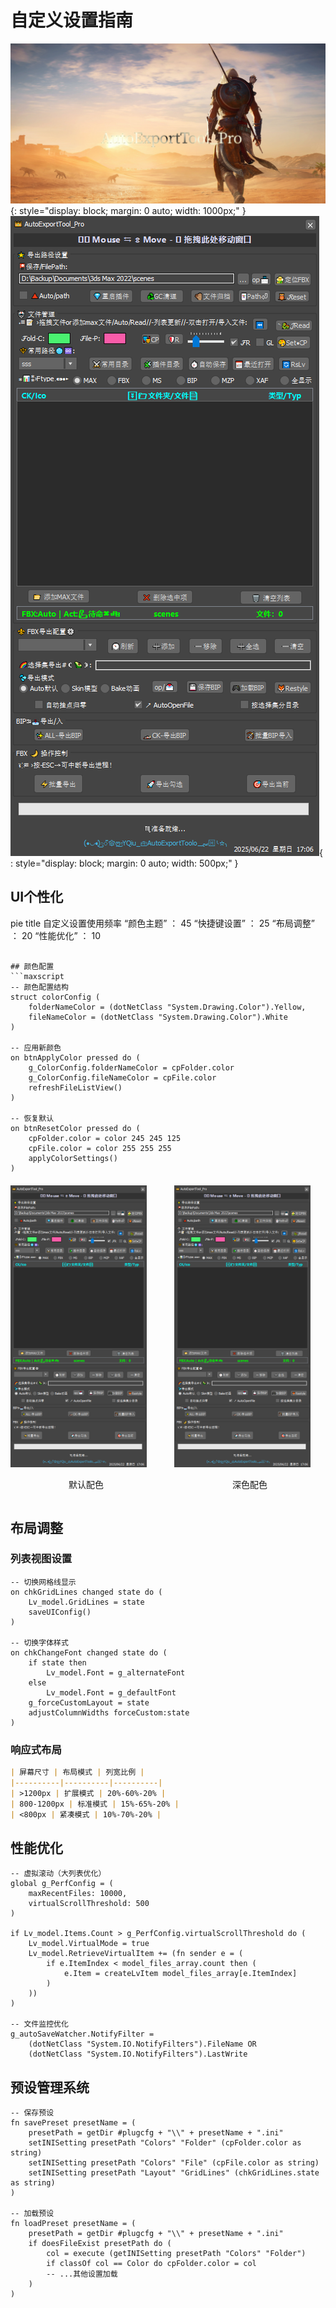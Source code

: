 # 自定义设置指南
![自定义標題插图](../images/customization_ct01.png){: style="display: block; margin: 0 auto; width: 1000px;" }
![自定义插件界面](../images/customization.png){ : style="display: block; margin: 0 auto; width: 500px;" }
## UI个性化

pie
    title 自定义设置使用频率
    “颜色主题” ： 45
    “快捷键设置” ： 25
    “布局调整” ： 20
    “性能优化” ： 10
```

## 颜色配置
```maxscript
-- 颜色配置结构
struct colorConfig (
    folderNameColor = (dotNetClass "System.Drawing.Color").Yellow,
    fileNameColor = (dotNetClass "System.Drawing.Color").White
)

-- 应用新颜色
on btnApplyColor pressed do (
    g_ColorConfig.folderNameColor = cpFolder.color
    g_ColorConfig.fileNameColor = cpFile.color
    refreshFileListView()
)

-- 恢复默认
on btnResetColor pressed do (
    cpFolder.color = color 245 245 125
    cpFile.color = color 255 255 255
    applyColorSettings()
)
```

<div style="display:flex; gap:20px; margin:20px 0;">
  <div>
    <img src="../images/color_scheme1.png" width="90%" alt="默认配色方案">
    <p align="center">默认配色</p>
  </div>
  <div>
    <img src="../images/color_scheme2.png" width="90%" alt="深色配色方案">
    <p align="center">深色配色</p>
  </div>
</div>

## 布局调整

### 列表视图设置
```maxscript
-- 切换网格线显示
on chkGridLines changed state do (
    Lv_model.GridLines = state
    saveUIConfig()
)

-- 切换字体样式
on chkChangeFont changed state do (
    if state then
        Lv_model.Font = g_alternateFont
    else
        Lv_model.Font = g_defaultFont
    g_forceCustomLayout = state
    adjustColumnWidths forceCustom:state
)
```

### 响应式布局
```markdown
| 屏幕尺寸 | 布局模式 | 列宽比例 |
|----------|----------|----------|
| >1200px | 扩展模式 | 20%-60%-20% |
| 800-1200px | 标准模式 | 15%-65%-20% |
| <800px | 紧凑模式 | 10%-70%-20% |
```

## 性能优化
```maxscript
-- 虚拟滚动（大列表优化）
global g_PerfConfig = (
    maxRecentFiles: 10000,
    virtualScrollThreshold: 500
)

if Lv_model.Items.Count > g_PerfConfig.virtualScrollThreshold do (
    Lv_model.VirtualMode = true
    Lv_model.RetrieveVirtualItem += (fn sender e = (
        if e.ItemIndex < model_files_array.count then (
            e.Item = createLvItem model_files_array[e.ItemIndex]
        )
    ))
)

-- 文件监控优化
g_autoSaveWatcher.NotifyFilter = 
    (dotNetClass "System.IO.NotifyFilters").FileName OR
    (dotNetClass "System.IO.NotifyFilters").LastWrite
```

## 预设管理系统
```maxscript
-- 保存预设
fn savePreset presetName = (
    presetPath = getDir #plugcfg + "\\" + presetName + ".ini"
    setINISetting presetPath "Colors" "Folder" (cpFolder.color as string)
    setINISetting presetPath "Colors" "File" (cpFile.color as string)
    setINISetting presetPath "Layout" "GridLines" (chkGridLines.state as string)
)

-- 加载预设
fn loadPreset presetName = (
    presetPath = getDir #plugcfg + "\\" + presetName + ".ini"
    if doesFileExist presetPath do (
        col = execute (getINISetting presetPath "Colors" "Folder")
        if classOf col == Color do cpFolder.color = col
        -- ...其他设置加载
    )
)
```



